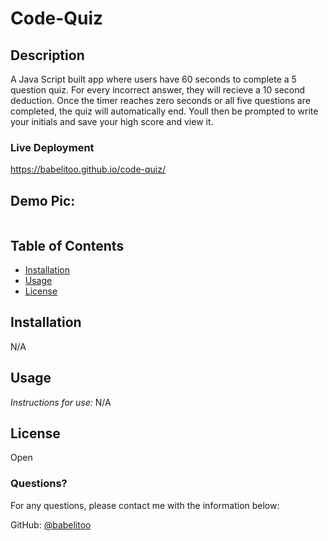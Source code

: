 # Code-Quiz

## Description

A Java Script built app where users have 60 seconds to complete a 5 question quiz. For every incorrect answer, they will recieve a 10 second deduction. Once the timer reaches zero seconds or all five questions are completed, the quiz will automatically end. Youll then be prompted to write your initials and save your high score and view it.

### Live Deployment

https://babelitoo.github.io/code-quiz/

## Demo Pic:
![]()

## Table of Contents

- [Installation](#installation)
- [Usage](#usage)
- [License](#license)

## Installation

N/A

## Usage

_Instructions for use:_
N/A

## License

Open

### Questions?

For any questions, please contact me with the information below:

GitHub: [@babelitoo](https://github.com/babelitoo)
